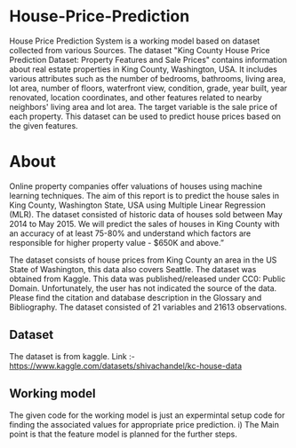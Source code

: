 # House-Price-Prediction
House Price Prediction System is a working model based on dataset collected from various Sources.
The dataset "King County House Price Prediction Dataset: Property Features and Sale Prices" contains information about real estate properties in King County, Washington, USA. It includes various attributes such as the number of bedrooms, bathrooms, living area, lot area, number of floors, waterfront view, condition, grade, year built, year renovated, location coordinates, and other features related to nearby neighbors' living area and lot area. The target variable is the sale price of each property. This dataset can be used to predict house prices based on the given features.

# About 
Online property companies offer valuations of houses using machine learning techniques. The aim of this report is to predict the house sales in King County, Washington State, USA using Multiple Linear Regression (MLR). The dataset consisted of historic data of houses sold between May 2014 to May 2015.
We will predict the sales of houses in King County with an accuracy of at least 75-80% and understand which factors are responsible for higher property value - $650K and above.”

The dataset consists of house prices from King County an area in the US State of Washington, this data also covers Seattle. The dataset was obtained from Kaggle. This data was published/released under CC0: Public Domain. Unfortunately, the user has not indicated the source of the data. Please find the citation and database description in the Glossary and Bibliography.
The dataset consisted of 21 variables and 21613 observations.


## Dataset 
The dataset is from kaggle.
Link :- https://www.kaggle.com/datasets/shivachandel/kc-house-data

## Working model 
The given code for the working model is just an expermintal setup code for finding the associated values for appropriate price prediction.
i) The Main point is that the feature model is planned for the further steps.



